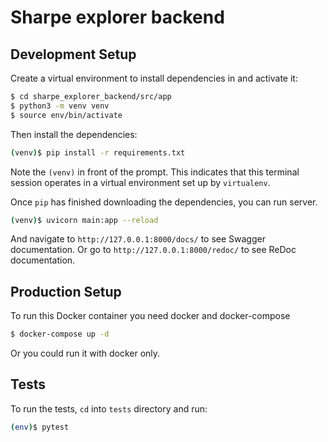 # Sharpe explorer backend

## Development Setup

Create a virtual environment to install dependencies in and activate it:

```sh
$ cd sharpe_explorer_backend/src/app
$ python3 -m venv venv
$ source env/bin/activate
```

Then install the dependencies:

```sh
(venv)$ pip install -r requirements.txt
```
Note the `(venv)` in front of the prompt. This indicates that this terminal
session operates in a virtual environment set up by `virtualenv`.

Once `pip` has finished downloading the dependencies, you can run server.

```sh
(venv)$ uvicorn main:app --reload
```

And navigate to `http://127.0.0.1:8000/docs/` to see Swagger documentation.
Or go to `http://127.0.0.1:8000/redoc/` to see ReDoc documentation.

## Production Setup

To run this Docker container you need docker and docker-compose
```sh
$ docker-compose up -d
```
Or you could run it with docker only.

## Tests

To run the tests, `cd` into `tests` directory and run:
```sh
(env)$ pytest
```